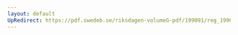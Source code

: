 ```yaml
---
layout: default
UpRedirect: https://pdf.swedeb.se/riksdagen-volumeG-pdf/199091/reg_199091/reg_199091_0313.pdf
---
```

